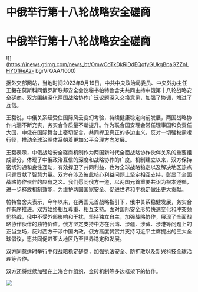 # 中俄举行第十八轮战略安全磋商

# 中俄举行第十八轮战略安全磋商

![](https://inews.gtimg.com/news_bt/OmwCoTkDkRiDdEQqfyGUkgBpaGZZnLHYOfReAz-
bgrVrQAA/1000)

据外交部网站，当地时间2023年9月19日，中共中央政治局委员、中央外办主任王毅在莫斯科同俄罗斯联邦安全会议秘书帕特鲁舍夫共同主持中俄第十八轮战略安全磋商。双方围绕深化两国战略协作广泛议题深入交换意见，加强了协调，增进了互信。

王毅说，中俄关系经受住国际风云变幻考验，持续健康稳定向前发展，两国战略协作内涵不断充实，务实合作质量不断提升。作为联合国安理会常任理事国和负责任大国，中俄在国际舞台上密切配合，共同捍卫真正的多边主义，反对一切强权霸凌行径，推动全球治理体系朝着更加公平合理方向发展。

王毅表示，中俄战略安全磋商机制作为两国新时代全面战略协作伙伴关系的重要组成部分，体现了中俄政治互信的深度和战略协作的广度。机制建立以来，双方保持密切沟通和良性互动，有效捍卫了共同利益，也为全球战略稳定以及解决地区热点问题贡献了智慧力量。双方在涉及彼此核心利益问题上坚定相互支持，彰显了全面战略协作伙伴的应有之义。我们愿同俄方一道，以两国元首重要共识为根本遵循，进一步释放机制效能，为维护两国国家安全、促进世界和平稳定做出更大贡献。

帕特鲁舍夫表示，今年以来，在两国元首战略指引下，俄中关系稳健发展，务实合作有序推进。双方始终相互尊重、相互支持。面对国际安全形势快速变化和冲突频仍挑战，俄中不受外部影响和干扰，坚持独立自主，加强战略协作，展现了全面战略协作伙伴的独特价值。俄方坚定支持中方在台湾、涉疆、涉藏、涉港等问题上的正当立场，反对西方干涉中国内政。俄方高度赞赏并支持习近平主席提出的三大全球倡议，愿共同促进亚太地区乃至世界稳定和发展。

双方同意适时举行中俄战略稳定磋商，加强执法安全、防扩散以及新兴科技全球治理等合作。

双方还将继续加强在上海合作组织、金砖机制等多边框架下的协作。

![](https://inews.gtimg.com/om_bt/O7R9z3y6CFy2FiLSexMZe72AgfVNx6SGAL0MtkVTXwWpYAA/1000)

